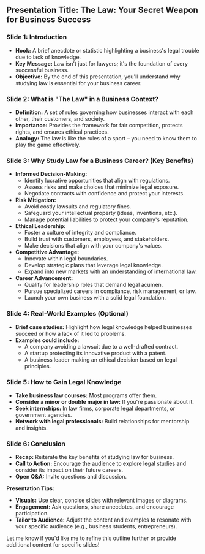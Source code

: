 
## Presentation Title: The Law: Your Secret Weapon for Business Success

### Slide 1: Introduction

* **Hook:** A brief anecdote or statistic highlighting a business's legal trouble due to lack of knowledge.
* **Key Message:** Law isn't just for lawyers; it's the foundation of every successful business.
* **Objective:** By the end of this presentation, you'll understand why studying law is essential for your business career.

### Slide 2: What is "The Law" in a Business Context?

* **Definition:** A set of rules governing how businesses interact with each other, their customers, and society.
* **Importance:** Provides the framework for fair competition, protects rights, and ensures ethical practices.
* **Analogy:** The law is like the rules of a sport – you need to know them to play the game effectively.

### Slide 3: Why Study Law for a Business Career? (Key Benefits)

* **Informed Decision-Making:**
  * Identify lucrative opportunities that align with regulations.
  * Assess risks and make choices that minimize legal exposure.
  * Negotiate contracts with confidence and protect your interests.
* **Risk Mitigation:**
  * Avoid costly lawsuits and regulatory fines.
  * Safeguard your intellectual property (ideas, inventions, etc.).
  * Manage potential liabilities to protect your company's reputation.
* **Ethical Leadership:**
  * Foster a culture of integrity and compliance.
  * Build trust with customers, employees, and stakeholders.
  * Make decisions that align with your company's values.
* **Competitive Advantage:**
  * Innovate within legal boundaries.
  * Develop strategic plans that leverage legal knowledge.
  * Expand into new markets with an understanding of international law.
* **Career Advancement:**
  * Qualify for leadership roles that demand legal acumen.
  * Pursue specialized careers in compliance, risk management, or law.
  * Launch your own business with a solid legal foundation.

### Slide 4: Real-World Examples (Optional)

* **Brief case studies:** Highlight how legal knowledge helped businesses succeed or how a lack of it led to problems.
* **Examples could include:**
  * A company avoiding a lawsuit due to a well-drafted contract.
  * A startup protecting its innovative product with a patent.
  * A business leader making an ethical decision based on legal principles.

### Slide 5: How to Gain Legal Knowledge

* **Take business law courses:** Most programs offer them.
* **Consider a minor or double major in law:** If you're passionate about it.
* **Seek internships:** In law firms, corporate legal departments, or government agencies.
* **Network with legal professionals:** Build relationships for mentorship and insights.

### Slide 6: Conclusion

* **Recap:** Reiterate the key benefits of studying law for business.
* **Call to Action:** Encourage the audience to explore legal studies and consider its impact on their future careers.
* **Open Q&A:** Invite questions and discussion.

**Presentation Tips:**

* **Visuals:** Use clear, concise slides with relevant images or diagrams.
* **Engagement:** Ask questions, share anecdotes, and encourage participation.
* **Tailor to Audience:** Adjust the content and examples to resonate with your specific audience (e.g., business students, entrepreneurs).

Let me know if you'd like me to refine this outline further or provide additional content for specific slides!
